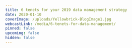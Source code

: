 ```yaml
---
title: 6 tenets for your 2019 data management strategy
date: 2020-01-10
coverImage: /uploads/Yellowbrick-BlogImage1.jpg
webcastLink: /media/6-tenets-for-data-management/
pinned: false
upcoming: false
hidden: false
---
```

